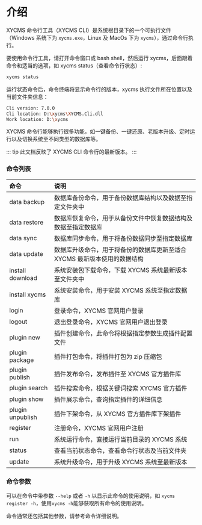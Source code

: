 # 介绍

XYCMS 命令行工具（XYCMS CLI）是系统根目录下的一个可执行文件（Windows 系统下为 `xycms.exe`，Linux 及 MacOs 下为 `xycms`），通过命令行执行。

要使用命令行工具，请打开命令窗口或 bash shell，然后运行 xycms，后面跟着命令和适当的选项，如 xycms status（查看命令行状态）:

```sh
xycms status
```

运行状态命令后，命令终端将显示命令行的版本，xycms 执行文件所在位置以及当前文件夹信息：

```sh
Cli version: 7.0.0
Cli location: D:\xycms\XYCMS.Cli.dll
Work location: D:\xycms
```

XYCMS 命令行能够执行很多功能，如一键备份、一键还原、老版本升级、定时运行以及切换系统至不同类型的数据库等。

::: tip
此文档反映了 XYCMS CLI 命令行的最新版本。
:::

### 命令列表

| 命令 | 说明 |
| :----- | :-----|
| data backup | 数据库备份命令，用于备份数据库结构以及数据至指定文件夹中 |
| data restore | 数据库恢复命令，用于从备份文件中恢复数据结构及数据至指定数据库 |
| data sync | 数据库同步命令，用于将备份数据同步至指定数据库 |
| data update | 数据库升级命令，用于将备份的数据库更新至适合 XYCMS 最新版本使用的数据结构 |
| install download | 系统安装包下载命令，下载 XYCMS 系统最新版本至文件夹中 |
| install xycms | 系统安装命令，用于安装 XYCMS 系统至指定数据库 |
| login | 登录命令，XYCMS 官网用户登录 |
| logout | 退出登录命令，XYCMS 官网用户退出登录 |
| plugin new | 插件创建命令，此命令将根据指定参数生成插件配置文件 |
| plugin package | 插件打包命令，将插件打包为 zip 压缩包 |
| plugin publish	 | 插件发布命令，发布插件至 XYCMS 官方插件库 |
| plugin search | 插件搜索命令，根据关键词搜索 XYCMS 官方插件 |
| plugin show | 插件展示命令，查询指定插件的详细信息 |
| plugin unpublish | 插件下架命令，从 XYCMS 官方插件库下架插件 |
| register | 注册命令，XYCMS 官网用户注册 |
| run | 系统运行命令，直接运行当前目录的 XYCMS 系统 |
| status | 查看当前状态命令，查看命令行状态及当前文件夹 |
| update | 系统升级命令，用于升级 XYCMS 系统至最新版本 |

### 命令参数

可以在命令中带参数 `--help` 或者 `-h` 以显示此命令的使用说明，如 `xycms register -h`，使用`xycms -h`能够获取所有命令的使用说明。

命令通常还包括其他参数，请参考命令详细说明。